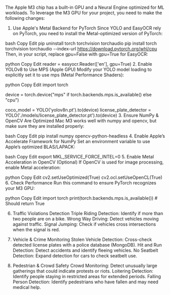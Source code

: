 The Apple M3 chip has a built-in GPU and a Neural Engine optimized for ML workloads. To leverage the M3 GPU for your project, you need to make the following changes:

1. Use Apple's Metal Backend for PyTorch
Since YOLO and EasyOCR rely on PyTorch, you need to install the Metal-optimized version of PyTorch:

bash
Copy
Edit
pip uninstall torch torchvision torchaudio
pip install torch torchvision torchaudio --index-url https://download.pytorch.org/whl/cpu
Then, in your script, replace gpu=False with gpu=True for EasyOCR:

python
Copy
Edit
reader = easyocr.Reader(['en'], gpu=True)
2. Enable YOLOv8 to Use MPS (Apple GPU)
Modify your YOLO model loading to explicitly set it to use mps (Metal Performance Shaders):

python
Copy
Edit
import torch

device = torch.device("mps" if torch.backends.mps.is_available() else "cpu")

coco_model = YOLO('yolov8n.pt').to(device)
license_plate_detector = YOLO('./models/license_plate_detector.pt').to(device)
3. Ensure NumPy & OpenCV Are Optimized
Mac M3 works well with numpy and opencv, but make sure they are installed properly:

bash
Copy
Edit
pip install numpy opencv-python-headless
4. Enable Apple’s Accelerate Framework for NumPy
Set an environment variable to use Apple’s optimized BLAS/LAPACK:

bash
Copy
Edit
export MKL_SERVICE_FORCE_INTEL=0
5. Enable Metal Acceleration in OpenCV (Optional)
If OpenCV is used for image processing, enable Metal acceleration:

python
Copy
Edit
cv2.setUseOptimized(True)
cv2.ocl.setUseOpenCL(True)
6. Check Performance
Run this command to ensure PyTorch recognizes your M3 GPU:

python
Copy
Edit
import torch
print(torch.backends.mps.is_available())  # Should return True

6. Traffic Violations Detection
Triple Riding Detection: Identify if more than two people are on a bike.
Wrong Way Driving: Detect vehicles moving against traffic.
Signal Jumping: Check if vehicles cross intersections when the signal is red.

7. Vehicle & Crime Monitoring
Stolen Vehicle Detection: Cross-check detected license plates with a police database (MongoDB).
Hit and Run Detection: Detect accidents and identify fleeing vehicles.
No Seatbelt Detection: Expand detection for cars to check seatbelt use.


8. Pedestrian & Crowd Safety
Crowd Monitoring: Detect unusually large gatherings that could indicate protests or riots.
Loitering Detection: Identify people staying in restricted areas for extended periods.
Falling Person Detection: Identify pedestrians who have fallen and may need medical help.